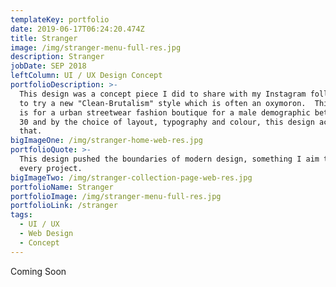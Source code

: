 ```yaml
---
templateKey: portfolio
date: 2019-06-17T06:24:20.474Z
title: Stranger
image: /img/stranger-menu-full-res.jpg
description: Stranger
jobDate: SEP 2018
leftColumn: UI / UX Design Concept
portfolioDescription: >-
  This design was a concept piece I did to share with my Instagram followers and
  to try a new "Clean-Brutalism" style which is often an oxymoron.  This design
  is for a urban streetwear fashion boutique for a male demographic between 16 &
  30 and by the choice of layout, typography and colour, this design achieved
  that.
bigImageOne: /img/stranger-home-web-res.jpg
portfolioQuote: >-
  This design pushed the boundaries of modern design, something I aim to do with
  every project.
bigImageTwo: /img/stranger-collection-page-web-res.jpg
portfolioName: Stranger
portfolioImage: /img/stranger-menu-full-res.jpg
portfolioLink: /stranger
tags:
  - UI / UX
  - Web Design
  - Concept
---
```

Coming Soon
